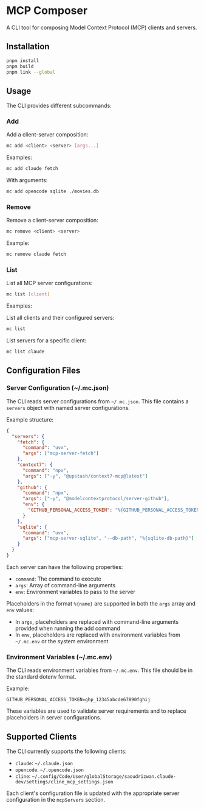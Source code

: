# MCP Composer

A CLI tool for composing Model Context Protocol (MCP) clients and servers.

## Installation

```bash
pnpm install
pnpm build
pnpm link --global
```

## Usage

The CLI provides different subcommands:

### Add

Add a client-server composition:

```bash
mc add <client> <server> [args...]
```

Examples:

```bash
mc add claude fetch
```

With arguments:

```bash
mc add opencode sqlite ./movies.db
```

### Remove

Remove a client-server composition:

```bash
mc remove <client> <server>
```

Example:

```bash
mc remove claude fetch
```

### List

List all MCP server configurations:

```bash
mc list [client]
```

Examples:

List all clients and their configured servers:
```bash
mc list
```

List servers for a specific client:
```bash
mc list claude
```

## Configuration Files

### Server Configuration (~/.mc.json)

The CLI reads server configurations from `~/.mc.json`. This file contains a `servers` object with named server configurations.

Example structure:

```json
{
  "servers": {
    "fetch": {
      "command": "uvx",
      "args": ["mcp-server-fetch"]
    },
    "context7": {
      "command": "npx",
      "args": ["-y", "@upstash/context7-mcp@latest"]
    },
    "github": {
      "command": "npx",
      "args": ["-y", "@modelcontextprotocol/server-github"],
      "env": {
        "GITHUB_PERSONAL_ACCESS_TOKEN": "%{GITHUB_PERSONAL_ACCESS_TOKEN}"
      }
    },
    "sqlite": {
      "command": "uvx",
      "args": ["mcp-server-sqlite", "--db-path", "%{sqlite-db-path}"]
    }
  }
}
```

Each server can have the following properties:
- `command`: The command to execute
- `args`: Array of command-line arguments
- `env`: Environment variables to pass to the server

Placeholders in the format `%{name}` are supported in both the `args` array and `env` values:
- In `args`, placeholders are replaced with command-line arguments provided when running the add command
- In `env`, placeholders are replaced with environment variables from `~/.mc.env` or the system environment

### Environment Variables (~/.mc.env)

The CLI reads environment variables from `~/.mc.env`. This file should be in the standard dotenv format.

Example:

```env
GITHUB_PERSONAL_ACCESS_TOKEN=ghp_12345abcde67890fghij
```

These variables are used to validate server requirements and to replace placeholders in server configurations.

## Supported Clients

The CLI currently supports the following clients:
- `claude`: `~/.claude.json`
- `opencode`: `~/.opencode.json`
- `cline`: `~/.config/Code/User/globalStorage/saoudrizwan.claude-dev/settings/cline_mcp_settings.json`

Each client's configuration file is updated with the appropriate server configuration in the `mcpServers` section.
